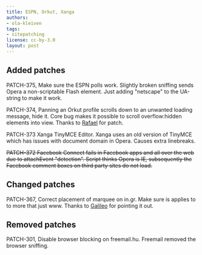 ```yaml
---
title: ESPN, Orkut, Xanga
authors:
- ola-kleiven
tags:
- sitepatching
license: cc-by-3.0
layout: post
---
```


## Added patches



PATCH-375, Make sure the ESPN polls work. Slightly broken sniffing sends Opera a non-scriptable Flash element. Just adding &quot;netscape&quot; to the UA-string to make it work.

PATCH-374, Panning an Orkut profile scrolls down to an unwanted loading message, hide it. Core bug makes it possible to scroll overflow:hidden elements into view. Thanks to <a href="http://my.opera.com/rafaelluik/" target="_blank">Rafael</a> for patch.

PATCH-373 Xanga TinyMCE Editor. Xanga uses an old version of TinyMCE which has issues with document domain in Opera. Causes extra linebreaks.

<s>PATCH-372 Facebook Connect fails in Facebook apps and all over the web due to attachEvent &quot;detection&quot;. Script thinks Opera is IE, subsequently the Facebook comment boxes on third party sites do not load.</s>

## Changed patches



PATCH-367, Correct placement of marquee on in.gr. Make sure is applies to to more that just www. Thanks to <a href="http://my.opera.com/Galileo/" target="_blank">Galileo</a> for pointing it out.

## Removed patches



PATCH-301, Disable browser blocking on freemail.hu. Freemail removed the browser sniffing.
